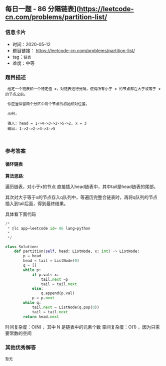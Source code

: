 ## 每日一题 - 86 分隔链表](https://leetcode-cn.com/problems/partition-list/
 
### 信息卡片

- 时间：2020-05-12
- 题目链接： https://leetcode-cn.com/problems/partition-list/
- tag：`链表`
- 难度：中等

### 题目描述

```
 给定一个链表和一个特定值 x，对链表进行分隔，使得所有小于 x 的节点都在大于或等于 x 的节点之前。
 
 你应当保留两个分区中每个节点的初始相对位置。
 
 示例:
 
 输入: head = 1->4->3->2->5->2, x = 3
 输出: 1->2->2->4->3->5
  
 
```



### 参考答案

#### 循环链表

**算法思路**:

遍历链表，对小于x的节点 直接插入head链表中，其中tail是head链表的尾部。

其次对大于等于x的节点存入q队列中，等遍历完整合链表时，再将q队列的节点
插入到tail后面，得到最终结果。
 
具体看下面代码

```python
/*
 * @lc app=leetcode id= 86 lang=python
 *
 */

class Solution:
    def partition(self, head: ListNode, x: int) -> ListNode:
        p = head
        head = tail = ListNode(0)
        q = []
        while p:
            if p.val< x:
                tail.next =p 
                tail = tail.next
            else:
                q.append(p.val)
            p = p.next
        while q:
            tail.next = ListNode(q.pop(0))
            tail = tail.next
        return head.next
```
 
 时间复杂度：O(N) ，其中 N 是链表中的元素个数
 空间复杂度：O(1) ，因为只需要常数的空间

### 其他优秀解答
```
暂无
```

